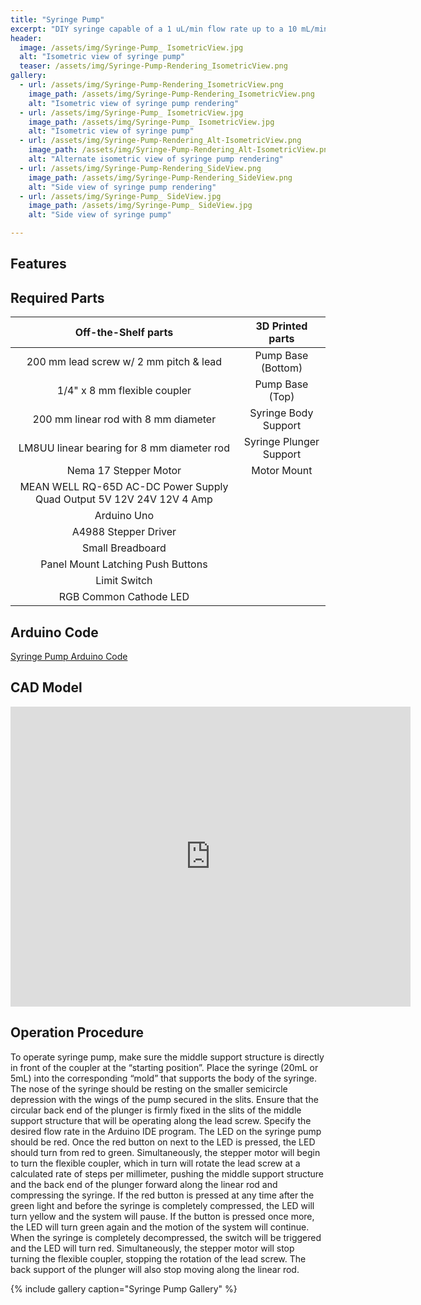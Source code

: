 ```yaml
---
title: "Syringe Pump"
excerpt: "DIY syringe capable of a 1 uL/min flow rate up to a 10 mL/min flow rate."
header:
  image: /assets/img/Syringe-Pump_ IsometricView.jpg
  alt: "Isometric view of syringe pump"
  teaser: /assets/img/Syringe-Pump-Rendering_IsometricView.png
gallery:
  - url: /assets/img/Syringe-Pump-Rendering_IsometricView.png
    image_path: /assets/img/Syringe-Pump-Rendering_IsometricView.png
    alt: "Isometric view of syringe pump rendering"
  - url: /assets/img/Syringe-Pump_ IsometricView.jpg
    image_path: /assets/img/Syringe-Pump_ IsometricView.jpg
    alt: "Isometric view of syringe pump"
  - url: /assets/img/Syringe-Pump-Rendering_Alt-IsometricView.png
    image_path: /assets/img/Syringe-Pump-Rendering_Alt-IsometricView.png
    alt: "Alternate isometric view of syringe pump rendering"
  - url: /assets/img/Syringe-Pump-Rendering_SideView.png
    image_path: /assets/img/Syringe-Pump-Rendering_SideView.png
    alt: "Side view of syringe pump rendering"
  - url: /assets/img/Syringe-Pump_ SideView.jpg
    image_path: /assets/img/Syringe-Pump_ SideView.jpg
    alt: "Side view of syringe pump"

---
```

## Features

## Required Parts

| Off-the-Shelf parts | 3D Printed parts |
| :---: | :---: |
| 200 mm lead screw w/ 2 mm pitch & lead | Pump Base (Bottom) |
| 1/4" x 8 mm flexible coupler | Pump Base (Top) |
| 200 mm linear rod with 8 mm diameter | Syringe Body Support |
| LM8UU linear bearing for 8 mm diameter rod | Syringe Plunger Support |
| Nema 17 Stepper Motor |Motor Mount |
| MEAN WELL RQ-65D AC-DC Power Supply Quad Output 5V 12V 24V 12V 4 Amp |
| Arduino Uno |
| A4988 Stepper Driver |
| Small Breadboard |
| Panel Mount Latching Push Buttons |
| Limit Switch |
| RGB Common Cathode LED |


<!--
#### 3D Printed parts
| Pump Base (Bottom) |
| Pump Base (Top) |
| Syringe Body Support |
| Syringe Plunger Support |
| Motor Mount |
-->

## Arduino Code
[Syringe Pump Arduino Code](/assets/img/Syringe_Pump_Arduino_Code.MD)

## CAD Model
<iframe src="https://vanderbilt643.autodesk360.com/shares/public/SH35dfcQT936092f0e4320bbce97815dc8f2?mode=embed" width="640" height="480" allowfullscreen="true" webkitallowfullscreen="true" mozallowfullscreen="true"  frameborder="0"></iframe>

## Operation Procedure

  To operate syringe pump, make sure the middle support structure is directly in front of the coupler at the “starting position”. Place the syringe (20mL or 5mL) into the corresponding “mold” that supports the body of the syringe. The nose of the syringe should be resting on the smaller semicircle depression with the wings of the pump secured in the slits. Ensure that the circular back end of the plunger is firmly fixed in the slits of the middle support structure that will be operating along the lead screw. Specify the desired flow rate in the Arduino IDE program. The LED on the syringe pump should be red. Once the red button on next to the LED is pressed, the LED should turn from red to green. Simultaneously, the stepper motor will begin to turn the flexible coupler, which in turn will rotate the lead screw at a calculated rate of steps per millimeter, pushing the middle support structure and the back end of the plunger forward along the linear rod and compressing the syringe. If the red button is pressed at any time after the green light and before the syringe is completely compressed, the LED will turn yellow and the system will pause. If the button is pressed once more, the LED will turn green again and the motion of the system will continue. When the syringe is completely decompressed, the switch will be triggered and the LED will turn red. Simultaneously, the stepper motor will stop turning the flexible coupler, stopping the rotation of the lead screw. The back support of the plunger will also stop moving along the linear rod. 

{% include gallery caption="Syringe Pump Gallery" %}
